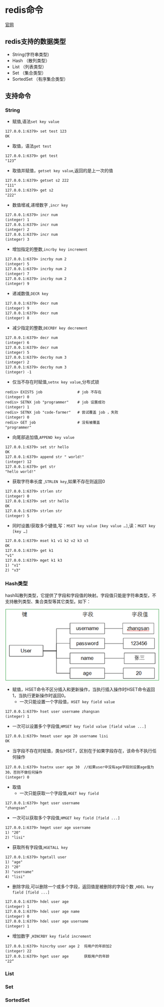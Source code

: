# redis命令


[官网](https://redis.io/commands)

## redis支持的数据类型


* String(字符串类型)
* Hash （散列类型）
* List （列表类型）
* Set （集合类型）
* SortedSet （有序集合类型）

## 支持命令

### String 

* 赋值,语法``set key value``  
```
127.0.0.1:6379> set test 123
OK
```
* 取值，语法``get test``  
```
127.0.0.1:6379> get test
"123“
```

*  取值并赋值，``getset key value``,返回的是上一次的值  
```
127.0.0.1:6379> getset s2 222
"111"
127.0.0.1:6379> get s2
"222"
```

* 数值增减,递增数字 ,``incr key``   
```
127.0.0.1:6379> incr num
(integer) 1
127.0.0.1:6379> incr num
(integer) 2
127.0.0.1:6379> incr num
(integer) 3
```

* 增加指定的整数,``incrby key increment``  
```
127.0.0.1:6379> incrby num 2
(integer) 5
127.0.0.1:6379> incrby num 2
(integer) 7
127.0.0.1:6379> incrby num 2
(integer) 9
```

* 递减数值,``DECR key``  
```
127.0.0.1:6379> decr num
(integer) 9
127.0.0.1:6379> decr num
(integer) 8
```

* 减少指定的整数,``DECRBY key decrement``   
```
127.0.0.1:6379> decr num
(integer) 6
127.0.0.1:6379> decr num
(integer) 5
127.0.0.1:6379> decrby num 3
(integer) 2
127.0.0.1:6379> decrby num 3
(integer) -1
```

* 仅当不存在时赋值,``setnx key value``,分布式锁  
```
redis> EXISTS job                # job 不存在
(integer) 0
redis> SETNX job "programmer"    # job 设置成功
(integer) 1
redis> SETNX job "code-farmer"   # 尝试覆盖 job ，失败
(integer) 0
redis> GET job                   # 没有被覆盖
"programmer"
```

* 向尾部追加值,``APPEND key value``  
```
127.0.0.1:6379> set str hello
OK
127.0.0.1:6379> append str " world!"
(integer) 12
127.0.0.1:6379> get str 
"hello world!"
```

* 获取字符串长度  ,``STRLEN key``,如果不存在则返回0
```
127.0.0.1:6379> strlen str 
(integer) 0
127.0.0.1:6379> set str hello
OK
127.0.0.1:6379> strlen str 
(integer) 5
```


* 同时设置/获取多个键值,写：``MSET key value [key value …]``,读：``MGET key [key …]``

```
127.0.0.1:6379> mset k1 v1 k2 v2 k3 v3
OK
127.0.0.1:6379> get k1
"v1"
127.0.0.1:6379> mget k1 k3
1) "v1"
2) "v3"
```

### Hash类型

hash叫散列类型，它提供了字段和字段值的映射。字段值只能是字符串类型，不支持散列类型、集合类型等其它类型。如下：

![](./assets/2019-04-07-08-54-25.png)  


* 赋值，HSET命令不区分插入和更新操作，当执行插入操作时HSET命令返回1，当执行更新操作时返回0。  
  * 一次只能设置一个字段值，``HSET key field value``  
```
127.0.0.1:6379> hset user username zhangsan 
(integer) 1
```
  * 一次可以设置多个字段值,``HMSET key field value [field value ...]``

```
127.0.0.1:6379> hmset user age 20 username lisi 
OK
``` 

  * 当字段不存在时赋值，类似HSET，区别在于如果字段存在，该命令不执行任何操作

```
127.0.0.1:6379> hsetnx user age 30	//如果user中没有age字段则设置age值为30，否则不做任何操作
(integer) 0
```

 
* 取值  
   * 一次只能获取一个字段值,``HGET key field	``  
```
127.0.0.1:6379> hget user username
"zhangsan“
```
  * 一次可以获取多个字段值,``HMGET key field [field ...]		``

```
127.0.0.1:6379> hmget user age username
1) "20"
2) "lisi"
```

  * 获取所有字段值,``HGETALL key``  

```
127.0.0.1:6379> hgetall user
1) "age"
2) "20"
3) "username"
4) "lisi"
```

* 删除字段,可以删除一个或多个字段，返回值是被删除的字段个数 ,``HDEL key field [field ...]``

```
127.0.0.1:6379> hdel user age
(integer) 1
127.0.0.1:6379> hdel user age name
(integer) 0
127.0.0.1:6379> hdel user age username
(integer) 1 
```

* 增加数字 ,``HINCRBY key field increment``  
```
127.0.0.1:6379> hincrby user age 2	将用户的年龄加2
(integer) 22
127.0.0.1:6379> hget user age		获取用户的年龄
"22“
```


### List 

### Set 

### SortedSet












